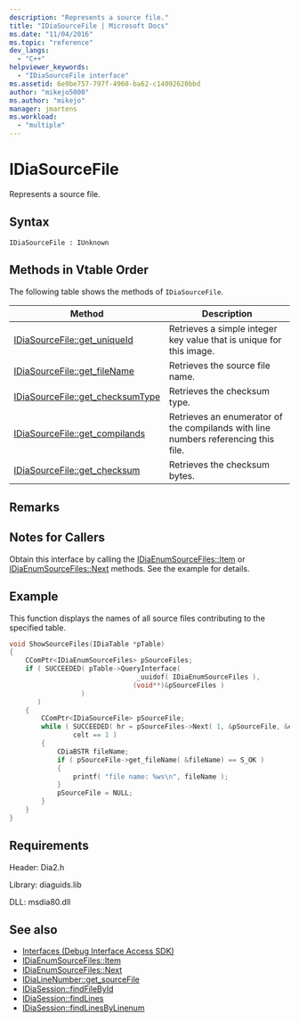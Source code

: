 ```yaml
---
description: "Represents a source file."
title: "IDiaSourceFile | Microsoft Docs"
ms.date: "11/04/2016"
ms.topic: "reference"
dev_langs:
  - "C++"
helpviewer_keywords:
  - "IDiaSourceFile interface"
ms.assetid: 6e9be757-797f-4960-ba62-c14092620bbd
author: "mikejo5000"
ms.author: "mikejo"
manager: jmartens
ms.workload:
  - "multiple"
---
```

# IDiaSourceFile
Represents a source file.

## Syntax

```
IDiaSourceFile : IUnknown
```

## Methods in Vtable Order
The following table shows the methods of `IDiaSourceFile`.

|Method|Description|
|------------|-----------------|
|[IDiaSourceFile::get_uniqueId](../../debugger/debug-interface-access/idiasourcefile-get-uniqueid.md)|Retrieves a simple integer key value that is unique for this image.|
|[IDiaSourceFile::get_fileName](../../debugger/debug-interface-access/idiasourcefile-get-filename.md)|Retrieves the source file name.|
|[IDiaSourceFile::get_checksumType](../../debugger/debug-interface-access/idiasourcefile-get-checksumtype.md)|Retrieves the checksum type.|
|[IDiaSourceFile::get_compilands](../../debugger/debug-interface-access/idiasourcefile-get-compilands.md)|Retrieves an enumerator of the compilands with line numbers referencing this file.|
|[IDiaSourceFile::get_checksum](../../debugger/debug-interface-access/idiasourcefile-get-checksum.md)|Retrieves the checksum bytes.|

## Remarks

## Notes for Callers
Obtain this interface by calling the [IDiaEnumSourceFiles::Item](../../debugger/debug-interface-access/idiaenumsourcefiles-item.md) or [IDiaEnumSourceFiles::Next](../../debugger/debug-interface-access/idiaenumsourcefiles-next.md) methods. See the example for details.

## Example
This function displays the names of all source files contributing to the specified table.

```C++
void ShowSourceFiles(IDiaTable *pTable)
{
    CComPtr<IDiaEnumSourceFiles> pSourceFiles;
    if ( SUCCEEDED( pTable->QueryInterface(
                                _uuidof( IDiaEnumSourceFiles ),
                               (void**)&pSourceFiles )
                  )
       )
    {
        CComPtr<IDiaSourceFile> pSourceFile;
        while ( SUCCEEDED( hr = pSourceFiles->Next( 1, &pSourceFile, &celt ) ) &&
                celt == 1 )
        {
            CDiaBSTR fileName;
            if ( pSourceFile->get_fileName( &fileName) == S_OK )
            {
                printf( "file name: %ws\n", fileName );
            }
            pSourceFile = NULL;
        }
    }
}
```

## Requirements
Header: Dia2.h

Library: diaguids.lib

DLL: msdia80.dll

## See also
- [Interfaces (Debug Interface Access SDK)](../../debugger/debug-interface-access/interfaces-debug-interface-access-sdk.md)
- [IDiaEnumSourceFiles::Item](../../debugger/debug-interface-access/idiaenumsourcefiles-item.md)
- [IDiaEnumSourceFiles::Next](../../debugger/debug-interface-access/idiaenumsourcefiles-next.md)
- [IDiaLineNumber::get_sourceFile](../../debugger/debug-interface-access/idialinenumber-get-sourcefile.md)
- [IDiaSession::findFileById](../../debugger/debug-interface-access/idiasession-findfilebyid.md)
- [IDiaSession::findLines](../../debugger/debug-interface-access/idiasession-findlines.md)
- [IDiaSession::findLinesByLinenum](../../debugger/debug-interface-access/idiasession-findlinesbylinenum.md)
